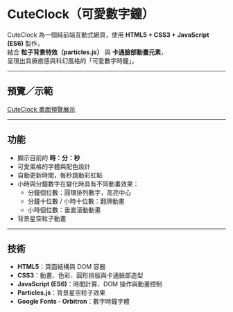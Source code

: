 # CuteClock（可愛數字鐘）

CuteClock 為一個純前端互動式網頁，使用 **HTML5 + CSS3 + JavaScript (ES6)** 製作，  
結合 **粒子背景特效（particles.js）** 與 **卡通臉部動畫元素**，  
呈現出具療癒感與科幻風格的「可愛數字時鐘」。

---

## 預覽／示範

[CuteClock 畫面預覽展示](https://ho-67.github.io/CuteClock/)

---

## 功能

- 顯示目前的 **時：分：秒**
- 可愛風格的字體與配色設計
- 自動更新時間，每秒跳動彩虹點
- 小時與分鐘數字在變化時具有不同動畫效果：
  - 分鐘個位數：圓環排列數字，高亮中心
  - 分鐘十位數 / 小時十位數：翻牌動畫
  - 小時個位數：垂直滾動動畫
- 背景星空粒子動畫

---

## 技術

- **HTML5**：頁面結構與 DOM 容器
- **CSS3**：動畫、色彩、圓形排版與卡通臉部造型
- **JavaScript (ES6)**：時間計算、DOM 操作與動畫控制
- **Particles.js**：背景星空粒子效果
- **Google Fonts - Orbitron**：數字時鐘字體
